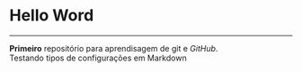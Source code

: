# Hello Word
***
  **Primeiro** repositório para aprendisagem de git e *GitHub*.<br />
 Testando tipos de configurações em Markdown

